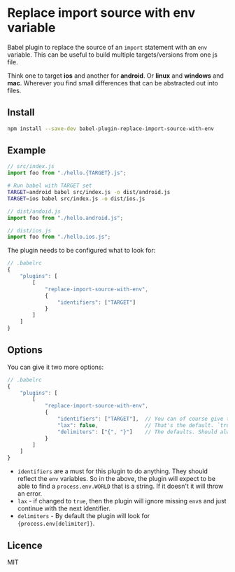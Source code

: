 # Replace import source with env variable

Babel plugin to replace the source of an `import` statement with an `env`
variable. This can be useful to build multiple targets/versions from one js
file.

Think one to target **ios** and another for **android**. Or **linux** and
**windows** and **mac**.  Wherever you find small differences that can be
abstracted out into files.

## Install

```sh
npm install --save-dev babel-plugin-replace-import-source-with-env
```

## Example

```js
// src/index.js
import foo from "./hello.{TARGET}.js";
```

```sh
# Run babel with TARGET set
TARGET=android babel src/index.js -o dist/android.js
TARGET=ios babel src/index.js -o dist/ios.js
```

```js
// dist/andoid.js
import foo from "./hello.android.js";
```

```js
// dist/ios.js
import foo from "./hello.ios.js";
```

The plugin needs to be configured what to look for:

```js
// .babelrc
{
    "plugins": [
        [
            "replace-import-source-with-env",
            {
                "identifiers": ["TARGET"]
            }
        ]
    ]
}
```

## Options

You can give it two more options:

```js
// .babelrc
{
    "plugins": [
        [
            "replace-import-source-with-env",
            {
                "identifiers": ["TARGET"],  // You can of course give this as many as you like
                "lax": false,               // That's the default. `true` will silence errors
                "delimiters": ["{", "}"]    // The defaults. Should always be an array with two elements
            }
        ]
    ]
}
```

* `identifiers` are a must for this plugin to do anything. They should reflect
  the `env` variables. So in the above, the plugin will expect to be able to find
  a `process.env.WORLD` that is a string. If it doesn't it will throw an error.
* `lax` - if changed to `true`, then the plugin will ignore missing `env`s and
  just continue with the next identifier.
* `delimiters` - By default the plugin will look for `{process.env[delimiter]}`.

## Licence

MIT
